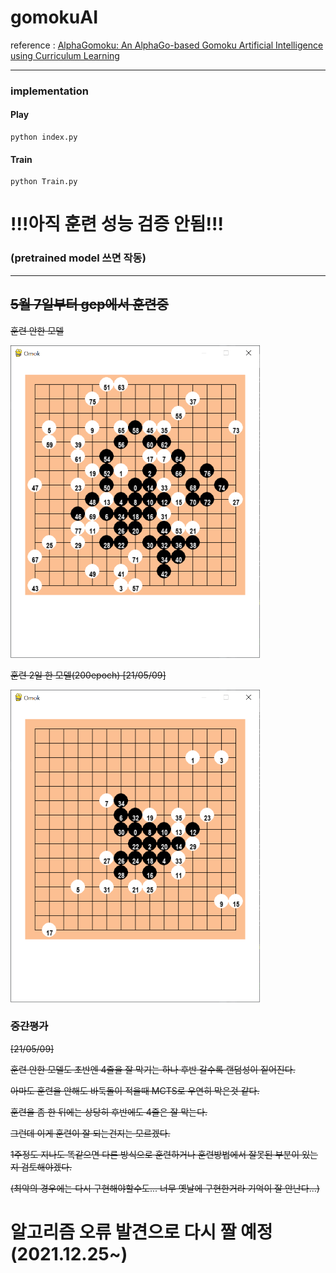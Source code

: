# gomokuAI

reference : [AlphaGomoku: An AlphaGo-based Gomoku Artificial Intelligence using Curriculum Learning](https://arxiv.org/pdf/1809.10595, "alpha gomoku")

***

### implementation

#### Play

```
python index.py
```

#### Train

```
python Train.py
```

# !!!아직 훈련 성능 검증 안됨!!!
### (pretrained model 쓰면 작동)

---
<strike>
  
## 5월 7일부터 gcp에서 훈련중

훈련 안한 모델

<img src="old/img/no_trained.png" height = "500">

훈련 2일 한 모델(200epoch) [21/05/09]

<img src="old/img/trained1.png" height = "500">


### 중간평가

[21/05/09]

훈련 안한 모델도 초반엔 4줄을 잘 막기는 하나 후반 갈수록 랜덤성이 짙어진다.

아마도 훈련을 안해도 바둑돌이 적을때 MCTS로 우연히 막은것 같다.

훈련을 좀 한 뒤에는 상당히 후반에도 4줄은 잘 막는다.

그런데 이게 훈련이 잘 되는건지는 모르겠다.

1주정도 지나도 똑같으면 다른 방식으로 훈련하거나 훈련방법에서 잘못된 부분이 있는지 검토해야겠다.

(최악의 경우에는 다시 구현해야할수도... 너무 옛날에 구현한거라 기억이 잘 안난다...)

</strike>

# 알고리즘 오류 발견으로 다시 짤 예정(2021.12.25~)
